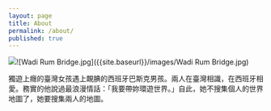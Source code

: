 ```yaml
---
layout: page
title: About
permalink: /about/
published: true
---
```

![]({{site.baseurl}}/images/Wadi%20Rum%20Bridge.jpg)![Wadi Rum Bridge.jpg]({{site.baseurl}}/images/Wadi Rum Bridge.jpg)

獨遊上癮的臺灣女孩遇上靦腆的西班牙巴斯克男孩。兩人在臺灣相識，在西班牙相愛。務實的他說過最浪漫情話：「我要帶妳環遊世界。」自此，她不搜集個人的世界地圖了，她要搜集兩人的地圖。
